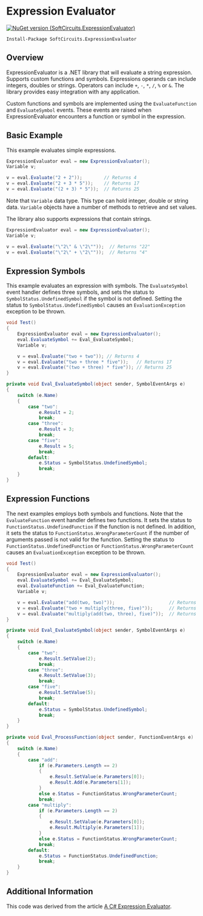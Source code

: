 # Expression Evaluator

[![NuGet version (SoftCircuits.ExpressionEvaluator)](https://img.shields.io/nuget/v/SoftCircuits.ExpressionEvaluator.svg?style=flat-square)](https://www.nuget.org/packages/SoftCircuits.ExpressionEvaluator/)

```
Install-Package SoftCircuits.ExpressionEvaluator
```

## Overview

ExpressionEvaluator is a .NET library that will evaluate a string expression. Supports custom functions and symbols. Expressions operands can include integers, doubles or strings. Operators can include `+`, `-`, `*`, `/`, `%` or `&`. The library provides easy integration with any application.

Custom functions and symbols are implemented using the `EvaluateFunction` and `EvaluateSymbol` events. These events are raised when ExpressionEvaluator encounters a function or symbol in the expression.

## Basic Example

This example evaluates simple expressions.

```cs
ExpressionEvaluator eval = new ExpressionEvaluator();
Variable v;

v = eval.Evaluate("2 + 2"));        // Returns 4
v = eval.Evaluate("2 + 3 * 5"));    // Returns 17
v = eval.Evaluate("(2 + 3) * 5"));  // Returns 25
```

Note that `Variable` data type. This type can hold integer, double or string data. `Variable` objects have a number of methods to retrieve and set values.

The library also supports expressions that contain strings.

```cs
ExpressionEvaluator eval = new ExpressionEvaluator();
Variable v;

v = eval.Evaluate("\"2\" & \"2\""));  // Returns "22"
v = eval.Evaluate("\"2\" + \"2\""));  // Returns "4"
```

## Expression Symbols

This example evaluates an expression with symbols. The `EvaluateSymbol` event handler defines three symbols, and sets the status to `SymbolStatus.UndefinedSymbol` if the symbol is not defined. Setting the status to `SymbolStatus.UndefinedSymbol` causes an `EvaluationException` exception to be thrown.

```cs
void Test()
{
    ExpressionEvaluator eval = new ExpressionEvaluator();
    eval.EvaluateSymbol += Eval_EvaluateSymbol;
    Variable v;

    v = eval.Evaluate("two + two")); // Returns 4
    v = eval.Evaluate("two + three * five"));   // Returns 17
    v = eval.Evaluate("(two + three) * five")); // Returns 25
}

private void Eval_EvaluateSymbol(object sender, SymbolEventArgs e)
{
    switch (e.Name)
    {
        case "two":
            e.Result = 2;
            break;
        case "three":
            e.Result = 3;
            break;
        case "five":
            e.Result = 5;
            break;
        default:
            e.Status = SymbolStatus.UndefinedSymbol;
            break;
    }
}
```
## Expression Functions

The next examples employs both symbols and functions. Note that the `EvaluateFunction` event handler defines two functions. It sets the status to `FunctionStatus.UndefinedFunction` if the function is not defined. In addition, it sets the status to `FunctionStatus.WrongParameterCount` if the number of arguments passed is not valid for the function. Setting the status to `FunctionStatus.UndefinedFunction` or `FunctionStatus.WrongParameterCount` causes an `EvaluationException` exception to be thrown.

```cs
void Test()
{
    ExpressionEvaluator eval = new ExpressionEvaluator();
    eval.EvaluateSymbol += Eval_EvaluateSymbol;
    eval.EvaluateFunction += Eval_EvaluateFunction;
    Variable v;

    v = eval.Evaluate("add(two, two)"));                    // Returns 4
    v = eval.Evaluate("two + multiply(three, five)"));      // Returns 17
    v = eval.Evaluate("multiply(add(two, three), five)"));  // Returns 25
}

private void Eval_EvaluateSymbol(object sender, SymbolEventArgs e)
{
    switch (e.Name)
    {
        case "two":
            e.Result.SetValue(2);
            break;
        case "three":
            e.Result.SetValue(3);
            break;
        case "five":
            e.Result.SetValue(5);
            break;
        default:
            e.Status = SymbolStatus.UndefinedSymbol;
            break;
    }
}

private void Eval_ProcessFunction(object sender, FunctionEventArgs e)
{
    switch (e.Name)
    {
        case "add":
            if (e.Parameters.Length == 2)
            {
                e.Result.SetValue(e.Parameters[0]);
                e.Result.Add(e.Parameters[1]);
            }
            else e.Status = FunctionStatus.WrongParameterCount;
            break;
        case "multiply":
            if (e.Parameters.Length == 2)
            {
                e.Result.SetValue(e.Parameters[0]);
                e.Result.Multiply(e.Parameters[1]);
            }
            else e.Status = FunctionStatus.WrongParameterCount;
            break;
        default:
            e.Status = FunctionStatus.UndefinedFunction;
            break;
    }
}
```

## Additional Information

This code was derived from the article [A C# Expression Evaluator](http://www.blackbeltcoder.com/Articles/algorithms/a-c-expression-evaluator).
